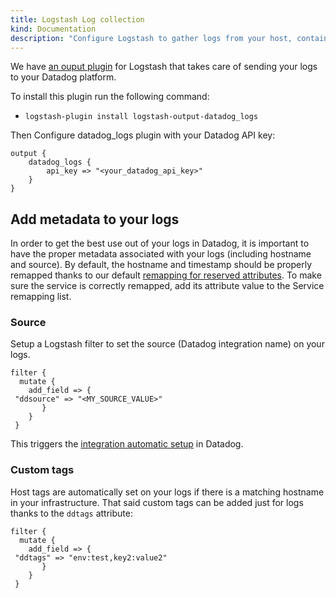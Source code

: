 ```yaml
---
title: Logstash Log collection
kind: Documentation
description: "Configure Logstash to gather logs from your host, containers & services."
---
```


We have [an ouput plugin][1] for Logstash that takes care of sending your logs to your Datadog platform.

To install this plugin run the following command:

* `logstash-plugin install logstash-output-datadog_logs`

Then Configure datadog_logs plugin with your Datadog API key:

```
output {
    datadog_logs {
        api_key => "<your_datadog_api_key>"
    }
}
```

## Add metadata to your logs

In order to get the best use out of your logs in Datadog, it is important to have the proper metadata associated with your logs (including hostname and source). By default, the hostname and timestamp should be properly remapped thanks to our default [remapping for reserved attributes][2]. To make sure the service is correctly remapped, add its attribute value to the Service remapping list.

### Source

Setup a Logstash filter to set the source (Datadog integration name) on your logs. 

```
filter {
  mutate {
    add_field => {
 "ddsource" => "<MY_SOURCE_VALUE>"
       }
    }
 }
```

This triggers the [integration automatic setup][3] in Datadog.

### Custom tags

Host tags are automatically set on your logs if there is a matching hostname in your infrastructure. That said custom tags can be added just for logs thanks to the `ddtags` attribute:

```
filter {
  mutate {
    add_field => {
 "ddtags" => "env:test,key2:value2"
       }
    }
 }
```

[1]: https://github.com/DataDog/logstash-output-datadog_logs
[2]: /logs/#edit-reserved-attributes
[3]: /logs/processing/#integration-pipelines
